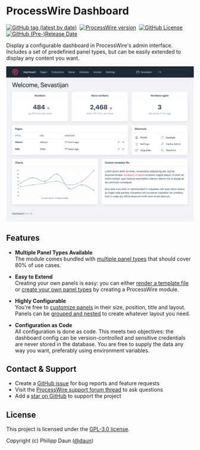 # ProcessWire Dashboard

[![GitHub tag (latest by date)](https://img.shields.io/github/v/tag/daun/processwire-dashboard?color=97aab4&label=version)](https://github.com/daun/processwire-dashboard/releases) 
[![ProcessWire version](https://img.shields.io/badge/ProcessWire-%3E%3D%203.0.148-97aab4)](https://processwire.com/download/core/) 
[![GitHub License](https://img.shields.io/github/license/daun/processwire-dashboard?color=97aab4)](./LICENSE) 
[![GitHub (Pre-)Release Date](https://img.shields.io/github/release-date-pre/daun/processwire-dashboard?label=updated)](https://github.com/daun/processwire-dashboard/releases)

Display a configurable dashboard in ProcessWire's admin interface. Includes a set of predefined panel types, but can be easily extended to display any content you want.

![Dashboard](./images/dashboard.png)

## Features

- **Multiple Panel Types Available**<br>
  The module comes bundled with [multiple panel types](panels.md) that should cover 80% of use cases.

- **Easy to Extend**<br>
  Creating your own panels is easy: you can either [render a template file](panels/template.md) or [create your own panel types](panels/custom.md) by creating a ProcessWire module.

- **Highly Configurable**<br>
  You're free to [customize panels](getting-started.md#configuring-panels) in their size, position, title and layout. Panels can be [grouped and nested](panels/groups.md) to create whatever layout you need.

- **Configuration as Code**<br>
  All configuration is done as code. This meets two objectives: the dashboard config can be version-controlled and sensitive credentials are never stored in the database. You are free to supply the data any way you want, preferably using environment variables.

## Contact & Support

- Create a [GitHub issue](https://github.com/daun/processwire-dashboard/issues) for bug reports and feature requests
- Visit the [ProcessWire support forum thread](https://processwire.com/talk/topic/22847-processwire-dashboard/) to ask questions
- Add a [star on GitHub](https://github.com/daun/processwire-dashboard) to support the project

## License

This project is licensed under the [GPL-3.0 license](https://github.com/daun/processwire-dashboard/blob/master/LICENSE).

Copyright (c) Philipp Daun ([@daun](https://github.com/daun/))
